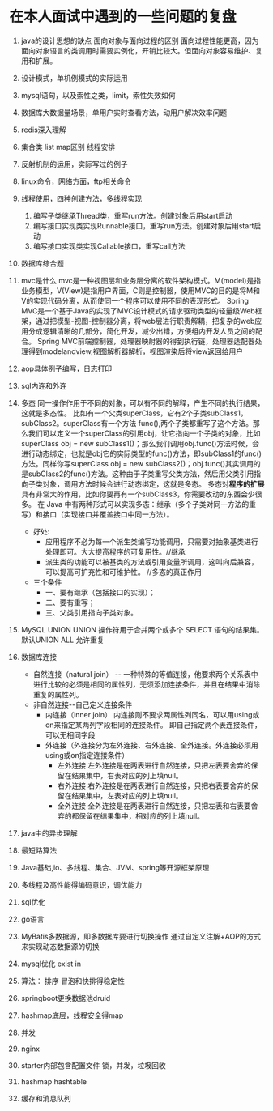 # 在本人面试中遇到的一些问题的复盘

1. java的设计思想的缺点
    面向对象与面向过程的区别
    面向过程性能更高，因为面向对象语言的类调用时需要实例化，开销比较大。但面向对象容易维护、复用和扩展。
2. 设计模式，单机例模式的实际运用
3. mysql语句，以及索性之类，limit，索性失效如何
4. 数据库大数据量场景，单用户实时查看方法，动用户解决效率问题
5. redis深入理解
6. 集合类 list map区别 线程安排
7. 反射机制的运用，实际写过的例子
8. linux命令，网络方面，ftp相关命令
9. 线程使用，四种创建方法，多线程实现
    1. 编写子类继承Thread类，重写run方法。创建对象后用start启动
    2. 编写接口实现类实现Runnable接口，重写run方法。创建对象后用start启动
    3. 编写接口实现类实现Callable接口，重写call方法
10. 数据库综合题
11. mvc是什么
    mvc是一种视图层和业务层分离的软件架构模式。M(model)是指业务模型，V(View)是指用户界面，C则是控制器，使用MVC的目的是将M和V的实现代码分离，从而使同一个程序可以使用不同的表现形式。
    Spring MVC是一个基于Java的实现了MVC设计模式的请求驱动类型的轻量级Web框架，通过把模型-视图-控制器分离，将web层进行职责解耦，把复杂的web应用分成逻辑清晰的几部分，简化开发，减少出错，方便组内开发人员之间的配合。
    Spring MVC前端控制器，处理器映射器的得到执行链，处理器适配器处理得到modelandview,视图解析器解析，视图渲染后将view返回给用户
12. aop具体例子编写，日志打印
13. sql内连和外连

14. 多态
    同一操作作用于不同的对象，可以有不同的解释，产生不同的执行结果，这就是多态性。
    比如有一个父类superClass，它有2个子类subClass1，subClass2。superClass有一个方法 func(),两个子类都重写了这个方法。那么我们可以定义一个superClass的引用obj，让它指向一个子类的对象，比如superClass obj = new subClass1()；那么我们调用obj.func()方法时候，会进行动态绑定，也就是obj它的实际类型的func()方法，即subClass1的func()方法。同样你写superClass obj = new subClass2()；obj.func()其实调用的是subClass2的func()方法。这种由于子类重写父类方法，然后用父类引用指向子类对象，调用方法时候会进行动态绑定，这就是多态。
    多态对**程序的扩展**具有非常大的作用，比如你要再有一个subClass3，你需要改动的东西会少很多。
    在 Java 中有两种形式可以实现多态：继承（多个⼦类对同⼀⽅法的重写）和接⼝（实现接⼝并覆盖接⼝中同⼀⽅法）。
    * 好处:
        * 应用程序不必为每一个派生类编写功能调用，只需要对抽象基类进行处理即可。大大提高程序的可复用性。//继承
        * 派生类的功能可以被基类的方法或引用变量所调用，这叫向后兼容，可以提高可扩充性和可维护性。 //多态的真正作用
    * 三个条件
        * 一、要有继承（包括接口的实现）；
        * 二、要有重写；
        * 三、父类引用指向子类对象。
15. MySQL UNION
    UNION 操作符用于合并两个或多个 SELECT 语句的结果集。
    默认UNION ALL 允许重复
16. 数据库连接
    * 自然连接（natural join） -- 一种特殊的等值连接，他要求两个关系表中进行比较的必须是相同的属性列，无须添加连接条件，并且在结果中消除重复的属性列。
    * 非自然连接--自己定义连接条件
        * 内连接（inner join）
        内连接则不要求两属性列同名，可以用using或on来指定某两列字段相同的连接条件。
        即自己指定两个表连接条件，可以无相同字段
        * 外连接（外连接分为左外连接、右外连接、全外连接。外连接必须用using或on指定连接条件）
            * 左外连接
            左外连接是在两表进行自然连接，只把左表要舍弃的保留在结果集中，右表对应的列上填null。
            * 右外连接
            右外连接是在两表进行自然连接，只把右表要舍弃的保留在结果集中，左表对应的列上填null。
            * 全外连接
            全外连接是在两表进行自然连接，只把左表和右表要舍弃的都保留在结果集中，相对应的列上填null。
17. java中的异步理解
18. 最短路算法
19. Java基础,io、多线程、集合、JVM、spring等开源框架原理
20. 多线程及高性能得编码意识，调优能力
21. sql优化
22. go语言
23. MyBatis多数据源，即多数据库要进行切换操作
    通过自定义注解+AOP的方式来实现动态数据源的切换
24. mysql优化 exist in
25. 算法： 排序 冒泡和快排得稳定性
26. springboot更换数据池druid
27. hashmap底层，线程安全得map
28. 并发
29. nginx
30. starter内部包含配置文件
锁，并发，垃圾回收
31. hashmap hashtable
32. 缓存和消息队列
